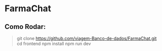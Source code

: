 # FarmaChat

## Como Rodar:
> git clone https://github.com/viagem-Banco-de-dados/FarmaChat.git
cd frontend
npm install
npm run dev
